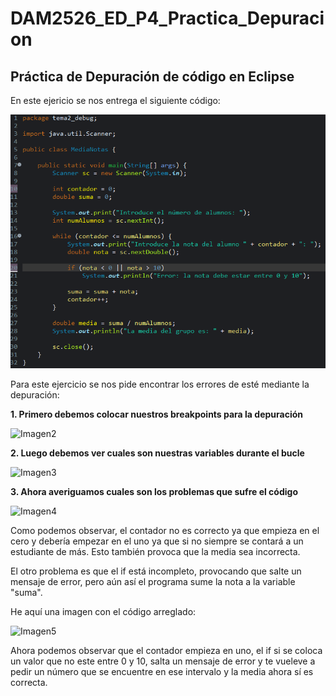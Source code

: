 # DAM2526_ED_P4_Practica_Depuracion
## Práctica de Depuración de código en Eclipse

En este ejericio se nos entrega el siguiente código:  


![Imagen1](capturas/codigoOriginal.png)


Para este ejercicio se nos pide encontrar los errores de esté mediante la depuración:

**1. Primero debemos colocar nuestros breakpoints para la depuración**


![Imagen2](capturas/)


**2. Luego debemos ver cuales son nuestras variables durante el bucle**


![Imagen3](capturas/)


**3. Ahora averiguamos cuales son los problemas que sufre el código**


![Imagen4](capturas/)


Como podemos observar, el contador no es correcto ya que empieza en el cero y debería empezar en el uno ya que si no siempre se contará a un estudiante de más. Esto también provoca que la media sea incorrecta. 

El otro problema es que el if está incompleto, provocando que salte un mensaje de error, pero aún así el programa sume la nota a la variable "suma".

He aquí una imagen con el código arreglado:


![Imagen5](capturas/)


Ahora podemos observar que el contador empieza en uno, el if si se coloca un valor que no este entre 0 y 10, salta un mensaje de error y te vueleve a pedir un número que se encuentre en ese intervalo y la media ahora sí es correcta.
